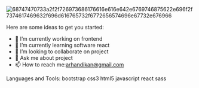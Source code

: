 


![68747470733a2f2f726973686176616e616e642e6769746875622e696f2f7374617469632f696d616765732f6772656574696e67732e676966](https://user-images.githubusercontent.com/129686522/231269578-a6da5089-7831-40e7-8d2c-4bb38afcd442.gif)

Here are some ideas to get you started:

- 🔭 I’m currently working on frontend
- 🌱 I’m currently learning software react
- 👯 I’m looking to collaborate on project
- 💬 Ask me about project
- 📫 How to reach me:arhandikan@gmail.com

Languages and Tools:
bootstrap css3 html5 javascript react sass
